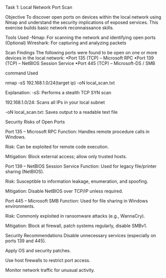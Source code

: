Task 1: Local Network Port Scan

Objective
To discover open ports on devices within the local network using Nmap and understand the security implications of exposed services. This exercise builds basic network reconnaissance skills.

Tools Used
-Nmap: For scanning the network and identifying open ports
(Optional) Wireshark: For capturing and analyzing packets

Scan Findings 
The following ports were found to be open on one or more devices in the local network:
•Port 135 (TCP) – Microsoft RPC
•Port 139 (TCP) – NetBIOS Session Service
•Port 445 (TCP) – Microsoft-DS / SMB

command Used

nmap -sS 192.168.1.0/24(target ip) -oN local_scan.txt


Explanation:
-sS: Performs a stealth TCP SYN scan

192.168.1.0/24: Scans all IPs in your local subnet

-oN local_scan.txt: Saves output to a readable text file


Security Risks of Open Ports

Port 135 – Microsoft RPC
Function: Handles remote procedure calls in Windows.

Risk: Can be exploited for remote code execution.

Mitigation: Block external access; allow only trusted hosts.

Port 139 – NetBIOS Session Service
Function: Used for legacy file/printer sharing (NetBIOS).

Risk: Susceptible to information leakage, enumeration, and spoofing.

Mitigation: Disable NetBIOS over TCP/IP unless required.

 Port 445 – Microsoft SMB
Function: Used for file sharing in Windows environments.

Risk: Commonly exploited in ransomware attacks (e.g., WannaCry).

Mitigation: Block at firewall, patch systems regularly, disable SMBv1.

 Security Recommendations
Disable unnecessary services (especially on ports 139 and 445).

Apply OS and security patches.

Use host firewalls to restrict port access.

Monitor network traffic for unusual activity.
